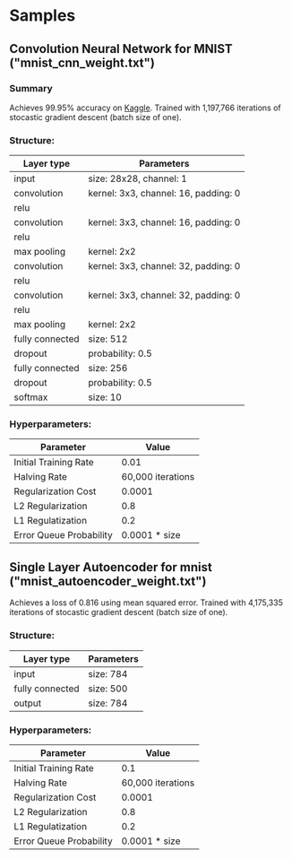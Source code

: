 # Samples
## Convolution Neural Network for MNIST ("mnist_cnn_weight.txt")
### Summary
Achieves 99.95% accuracy on <a href="https://www.kaggle.com/c/digit-recognizer">Kaggle</a>. Trained with 1,197,766 iterations of stocastic gradient descent (batch size of one).
### Structure:
| Layer type       | Parameters                                |
|------------------|-------------------------------------------|
| input            | size: 28x28, channel: 1                   |
| convolution      | kernel: 3x3, channel: 16, padding: 0      |
| relu             |                                           |
| convolution      | kernel: 3x3, channel: 16, padding: 0      |
| relu             |                                           |
| max pooling      | kernel: 2x2                               |
| convolution      | kernel: 3x3, channel: 32, padding: 0      |
| relu             |                                           |
| convolution      | kernel: 3x3, channel: 32, padding: 0      |
| relu             |                                           |
| max pooling      | kernel: 2x2                               |
| fully connected  | size: 512                                 |
| dropout          | probability: 0.5                          |
| fully connected  | size: 256                                 |
| dropout          | probability: 0.5                          |
| softmax          | size: 10                                  |

### Hyperparameters:
| Parameter               | Value             |
|-------------------------|-------------------|
| Initial Training Rate   | 0.01              |
| Halving Rate            | 60,000 iterations |
| Regularization Cost     | 0.0001            |
| L2 Regularization       | 0.8               |
| L1 Regulatization       | 0.2               |
| Error Queue Probability | 0.0001 * size     |


## Single Layer Autoencoder for mnist ("mnist_autoencoder_weight.txt")
Achieves a loss of 0.816 using mean squared error. Trained with 4,175,335 iterations of stocastic gradient descent (batch size of one).

### Structure:
| Layer type       | Parameters                                |
|------------------|-------------------------------------------|
| input            | size: 784                                 |
| fully connected  | size: 500                                 |
| output           | size: 784                                 |

### Hyperparameters:
| Parameter               | Value             |
|-------------------------|-------------------|
| Initial Training Rate   | 0.1               |
| Halving Rate            | 60,000 iterations |
| Regularization Cost     | 0.0001            |
| L2 Regularization       | 0.8               |
| L1 Regulatization       | 0.2               |
| Error Queue Probability | 0.0001 * size     |
